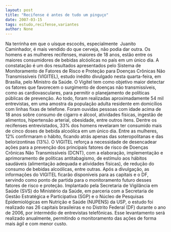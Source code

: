 ```yaml
---
layout: post
title: "Recifense é antes de tudo um pinguço"
date: 2007-03-15
tags: estudo,recifense,variantes
author: None
---
```

Na terrinha em que o uísque escocês, especialmente&nbsp; Juanito Caminhador,&nbsp;é mais vendido do que cerveja, não podia dar outra.
Os homens e as mulheres recifenses, maiores de 18 anos, estão entre os maiores consumidores de bebidas alcóolicas no país em um único dia. 
A constatação é um dos resultados apresentados pelo Sistema de Monitoramento de Fatores de Risco e Proteção para Doenças Crônicas Não Transmissíveis (VIGITEL), estudo inédito divulgado nesta quarta-feira, em Brasília, pelo Ministro da Saúde.
O Vigitel tem como objetivo maior detectar os fatores que favorecem o surgimento de doenças não transmissíveis, como as cardiovasculares, para permitir o planejamento de políticas públicas de prevenção.
Ao todo, foram realizadas aproximadamente 54 mil entrevistas, em uma amostra da população adulta residente em domicílios com linhas fixas de telefone. Foram ouvidas pessoas com idade acima de 18 anos sobre consumo de cigarro e álcool, atividades físicas, ingestão de alimentos, hipertensão arterial, obesidade, entre outros itens. 
Dentre os recifenses entrevistados, 33% dos homens revelaram ter consumido mais de cinco doses de bebida alcoólica em um único dia. 
Entre as mulheres, 12% confirmaram o hábito, ficando atrás apenas das soteropolitanas e das belorizontinas (13%). 
O VIGITEL reforça a necessidade de desencadear ações para a prevenção dos principais fatores de risco de Doenças Crônicas Não Transmissíveis (DCNT), com a elaboração, implementação e aprimoramento de políticas antitabagismo, de estímulo aos hábitos saudáveis (alimentação adequada e atividades físicas), de redução do consumo de bebidas alcoólicas, entre outras. 
Após a divulgação, as informações do VIGITEL ficarão disponíveis para as capitais e o DF, servindo como ponto de partida para o monitoramento futuro desses fatores de risco e proteção.
Implantado pela Secretaria de Vigilância em Saúde (SVS) do Ministério da Saúde, em parceria com a Secretaria de Gestão Estratégica e Participativa (SGP) e o Núcleo de Pesquisas Epidemiológicas em Nutrição e Saúde (NUPENS) da USP, o estudo foi realizado nas 26 capitais brasileiras e no Distrito Federal (DF) durante o ano de 2006, por intermédio de entrevistas telefônicas. 
Esse levantamento será realizado anualmente, permitindo o monitoramento das ações de forma mais ágil e com menor custo. 